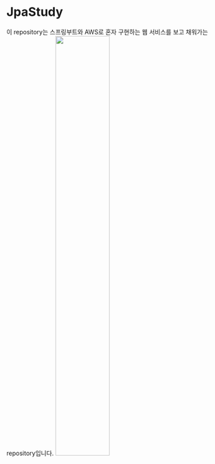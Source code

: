 # JpaStudy

이 repository는 스프링부트와 AWS로 혼자 구현하는 웹 서비스를 보고 채워가는 repository입니다.
<img width=50% height=50% src="https://image.yes24.com/goods/83849117/XL">
